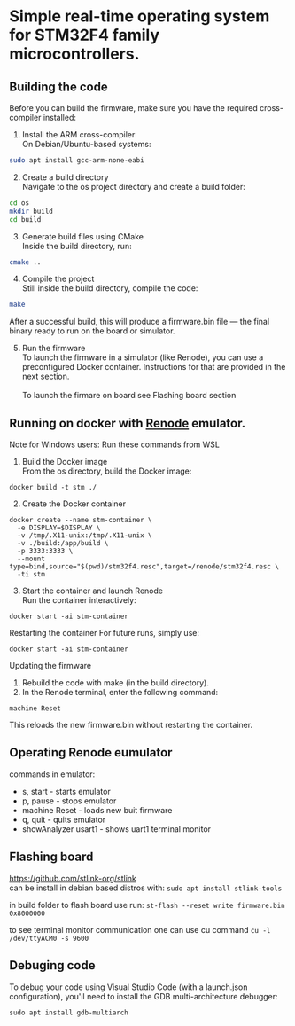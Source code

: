 # Simple real-time operating system for STM32F4 family microcontrollers.


## Building the code

Before you can build the firmware, make sure you have the required cross-compiler installed:

1. Install the ARM cross-compiler </br>
On Debian/Ubuntu-based systems: </br>
```sh
sudo apt install gcc-arm-none-eabi
```

2. Create a build directory </br>
Navigate to the os project directory and create a build folder: </br>
```sh
cd os
mkdir build
cd build
```

3. Generate build files using CMake </br>
Inside the build directory, run: </br>
```sh
cmake ..
```

4. Compile the project </br>
Still inside the build directory, compile the code: </br>

```sh
make
```
After a successful build, this will produce a firmware.bin file — the final binary ready to run on the board or simulator. </br>

5. Run the firmware </br>
To launch the firmware in a simulator (like Renode), you can use a preconfigured Docker container. Instructions for that are provided in the next section. </br></br>
To launch the firmare on board see Flashing board section </br>

## Running on docker with [Renode](https://github.com/renode/renode) emulator. 

Note for Windows users: Run these commands from WSL </br>
1. Build the Docker image </br>
From the os directory, build the Docker image:
```
docker build -t stm ./
```

2. Create the Docker container
```
docker create --name stm-container \
  -e DISPLAY=$DISPLAY \
  -v /tmp/.X11-unix:/tmp/.X11-unix \
  -v ./build:/app/build \
  -p 3333:3333 \
  --mount type=bind,source="$(pwd)/stm32f4.resc",target=/renode/stm32f4.resc \
  -ti stm
```

3. Start the container and launch Renode </br>
Run the container interactively:
```
docker start -ai stm-container
```

Restarting the container
For future runs, simply use:
```
docker start -ai stm-container
```

Updating the firmware
1. Rebuild the code with make (in the build directory).
2. In the Renode terminal, enter the following command:
```
machine Reset
```
This reloads the new firmware.bin without restarting the container.

## Operating Renode eumulator

commands in emulator:
- s, start - starts emulator
- p, pause - stops emulator
- machine Reset - loads new buit firmware
- q, quit - quits emulator
- showAnalyzer usart1 - shows uart1 terminal monitor 

## Flashing board

https://github.com/stlink-org/stlink </br>
can be install in debian based distros with: `sudo apt install stlink-tools` </br>

in build folder to flash board use run:
`st-flash --reset write firmware.bin 0x8000000`

to see terminal monitor communication one can use cu command
`cu -l /dev/ttyACM0 -s 9600`


## Debuging code
To debug your code using Visual Studio Code (with a launch.json configuration), you'll need to install the GDB multi-architecture debugger:
```
sudo apt install gdb-multiarch
```
